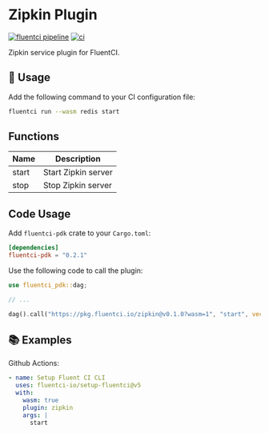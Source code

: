 # Zipkin Plugin

[![fluentci pipeline](https://shield.fluentci.io/x/zipkin)](https://pkg.fluentci.io/zipkin)
[![ci](https://github.com/fluentci-io/services/actions/workflows/zipkin.yml/badge.svg)](https://github.com/fluentci-io/services/actions/workflows/zipkin.yml)

Zipkin service plugin for FluentCI.

## 🚀 Usage

Add the following command to your CI configuration file:

```bash
fluentci run --wasm redis start
```

## Functions

| Name   | Description                                        |
| ------ | -------------------------------------------------- |
| start  | Start Zipkin server                                |
| stop   | Stop Zipkin server                                 |

## Code Usage

Add `fluentci-pdk` crate to your `Cargo.toml`:

```toml
[dependencies]
fluentci-pdk = "0.2.1"
```

Use the following code to call the plugin:

```rust
use fluentci_pdk::dag;

// ...

dag().call("https://pkg.fluentci.io/zipkin@v0.1.0?wasm=1", "start", vec![])?;
```

## 📚 Examples

Github Actions:

```yaml
- name: Setup Fluent CI CLI
  uses: fluentci-io/setup-fluentci@v5
  with:
    wasm: true
    plugin: zipkin
    args: |
      start
```
